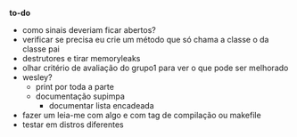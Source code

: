 __to-do__
- como sinais deveriam ficar abertos?
- verificar se precisa eu crie um método que só chama a classe o da classe pai
- destrutores e tirar memoryleaks
- olhar critério de avaliação do grupo1 para ver o que pode ser melhorado
- wesley?
    - print por toda a parte
    - documentação supimpa
        - documentar lista encadeada
- fazer um leia-me com algo e com tag de compilação ou makefile
- testar em distros diferentes
